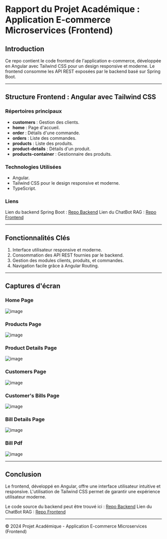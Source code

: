 
# Rapport du Projet Académique : Application E-commerce Microservices (Frontend)

## Introduction

Ce repo contient le code frontend de l'application e-commerce, développée en Angular avec Tailwind CSS pour un design responsive et moderne. Le frontend consomme les API REST exposées par le backend basé sur Spring Boot.

---

## Structure Frontend : Angular avec Tailwind CSS

### Répertoires principaux

- **customers** : Gestion des clients.
- **home** : Page d'accueil.
- **order** : Détails d'une commande.
- **orders** : Liste des commandes.
- **products** : Liste des produits.
- **product-details** : Détails d'un produit.
- **products-container** : Gestionnaire des produits.

### Technologies Utilisées

- Angular.
- Tailwind CSS pour le design responsive et moderne.
- TypeScript.

### Liens

Lien du backend Spring Boot : [Repo Backend](https://github.com/othsoh/microService-app)
Lien du ChatBot RAG : [Repo Frontend](https://github.com/othsoh/RAG-chatBot/)

---

## Fonctionnalités Clés

1. Interface utilisateur responsive et moderne.
2. Consommation des API REST fournies par le backend.
3. Gestion des modules clients, produits, et commandes.
4. Navigation facile grâce à Angular Routing.

---

## Captures d'écran

### Home Page
![image](https://github.com/user-attachments/assets/e1435b43-c674-4319-a8e4-9940fe049a5a)

### Products Page
![image](https://github.com/user-attachments/assets/996a79f1-dbad-4f0f-92df-4c624e1e6b05)

### Product Details Page
![image](https://github.com/user-attachments/assets/dbd7c836-d696-472c-900e-edeeb72ac432)

### Customers Page
![image](https://github.com/user-attachments/assets/da3d58e0-cc3c-46e6-a2b9-1c97822e3645)

### Customer's Bills Page
![image](https://github.com/user-attachments/assets/e46fc524-80d5-4f38-afaf-5a4219db595c)

### Bill Details Page
![image](https://github.com/user-attachments/assets/eb028190-dadb-4705-a62c-ed4e7c153e00)

### Bill Pdf 
![image](https://github.com/user-attachments/assets/90986118-0532-4f1b-a74c-4572c1bba83e)

---

## Conclusion

Le frontend, développé en Angular, offre une interface utilisateur intuitive et responsive. L'utilisation de Tailwind CSS permet de garantir une expérience utilisateur moderne.

Le code source du backend peut être trouvé ici : [Repo Backend](https://github.com/othsoh/microService-app)
Lien du ChatBot RAG : [Repo Frontend](https://github.com/othsoh/RAG-chatBot/)

---

© 2024 Projet Académique - Application E-commerce Microservices (Frontend)
